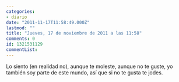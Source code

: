 ```yaml
---
categories:
- diario
date: "2011-11-17T11:58:49.000Z"
lastmod: ""
title: "Jueves, 17 de noviembre de 2011 a las 11:58"
comments: 0
id: 1321531129
commentList:
---
```


Lo siento (en realidad no), aunque te moleste, aunque no te guste, yo también soy parte de este mundo, así que si no te gusta te jodes.